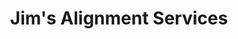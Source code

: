 ---
title: "Jim's Alignment Services"
url: /springvale/jims-alignment-services/
shop: car repair
---